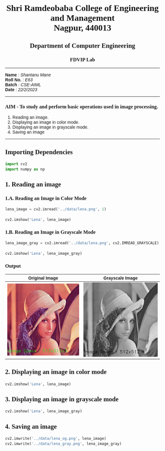 <style>
h1, h2, h3
{
font-family: "Inria Serif", Times, serif;
    font-variant-ligatures: common-ligatures;
}

body{
    font-family: "IBM Plex Sans", sans-serif;
    font-variant-ligatures: common-ligatures;
}
</style>

# <center>Shri Ramdeobaba College of Engineering and Management<br>Nagpur, 440013</center>

## <center>Department of Computer Engineering</center>

### <center>FDVIP Lab</center>

---

**Name** : _Shantanu Mane_<br>
**Roll No.** : _E63_<br>
**Batch** : _CSE-AIML_<br>
**Date** : _22/2/2023_<br>

---

### AIM - To study and perform basic operations used in image processing.

1. Reading an image.
2. Displaying an image in color mode.
3. Displaying an image in grayscale mode.
4. Saving an image

---

## Importing Dependencies

```python
import cv2
import numpy as np
```

## 1. Reading an image

### 1.A. Reading an Image in Color Mode

```python
lena_image = cv2.imread('../data/lena.png', 1)

cv2.imshow('Lena', lena_image)
```

### 1.B. Reading an Image in Grayscale Mode

```python
lena_image_gray = cv2.imread('../data/lena.png', cv2.IMREAD_GRAYSCALE)  # 0 instead of cv2.IMREAD_GRAYSCALE

cv2.imshow('Lena', lena_image_gray)
```

### Output

|      Original Image      |      Grayscale Image       |
|:------------------------:|:--------------------------:|
| ![](../data/lena_og.png) | ![](../data/lena_gray.png) |

## 2. Displaying an image in color mode

```python
cv2.imshow('Lena', lena_image)
```

## 3. Displaying an image in grayscale mode

```python
cv2.imshow('Lena', lena_image_gray)
```

## 4. Saving an image

```python
cv2.imwrite('../data/lena_og.png', lena_image)
cv2.imwrite('../data/lena_gray.png', lena_image_gray)
```